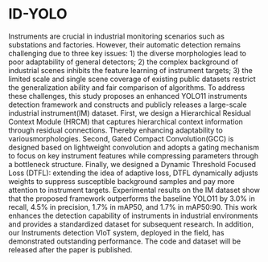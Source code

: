 # ID-YOLO
Instruments are crucial in industrial monitoring scenarios such as substations and factories. However, their automatic detection remains challenging due to three key issues: 1) the diverse morphologies lead to poor adaptability of general detectors; 2) the complex background of industrial scenes inhibits the feature learning of instrument targets; 3) the limited scale and single scene coverage of existing public datasets restrict the generalization ability and fair comparison of algorithms. To address these challenges, this study proposes an enhanced YOLO11 instruments detection framework and constructs and publicly releases a large-scale industrial instrument(IM) dataset. First, we design a Hierarchical Residual Context Module (HRCM) that captures hierarchical context information through residual connections. Thereby enhancing adaptability to variousmorphologies. Second, Gated Compact Convolution(GCC) is designed based on lightweight convolution and adopts a gating mechanism to focus on key instrument features while compressing parameters through a bottleneck structure. Finally, we designed a Dynamic Threshold Focused Loss (DTFL): extending the idea of adaptive loss, DTFL dynamically adjusts weights to suppress susceptible background samples and pay more attention to instrument targets. Experimental results on the IM dataset show that the proposed framework outperforms the baseline YOLO11 by 3.0\% in recall, 4.5\% in precision, 1.7\% in mAP50, and 1.7\% in mAP50:90. This work enhances the detection capability of instruments in industrial environments and provides a standardized dataset for subsequent research. In addition, our Instruments detection VIoT system, deployed in the field, has demonstrated outstanding performance. The code and dataset will be released after the paper is published.
